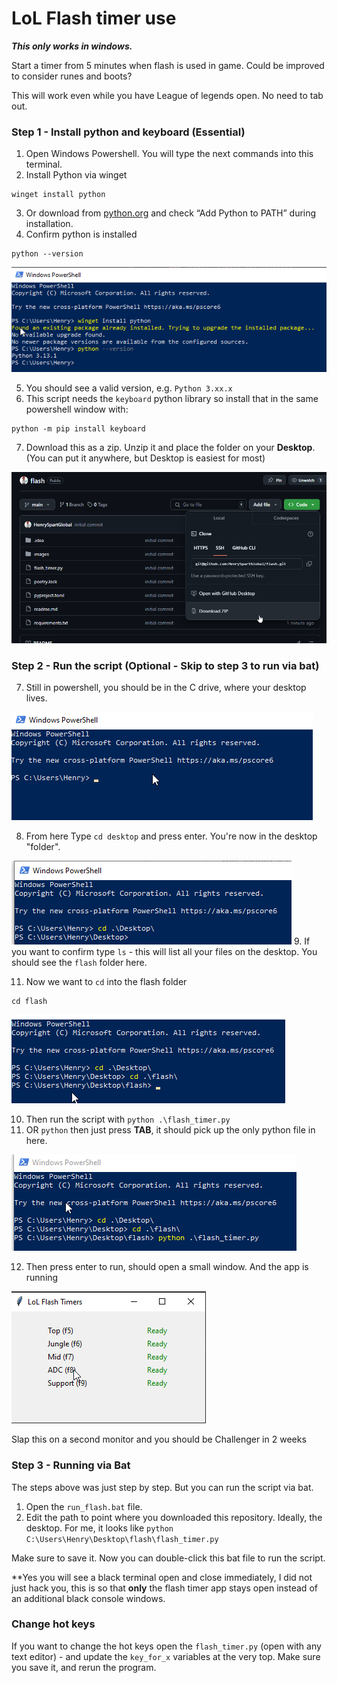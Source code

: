 # LoL Flash timer use

**_This only works in windows._** 

Start a timer from 5 minutes when flash is used in game. Could be improved to consider runes and boots?

This will work even while you have League of legends open. No need to tab out.

### Step 1 - Install python and keyboard (Essential)
1. Open Windows Powershell. You will type the next commands into this terminal.
2. Install Python via winget

```angular2html
winget install python
```

3. Or download from [python.org](https://www.python.org/downloads/) and check “Add Python to PATH” during installation.
4. Confirm python is installed 

```angular2html
python --version
```

![img.png](images/0.5.png)

5. You should see a valid version, e.g. `Python 3.xx.x`
6. This script needs the `keyboard` python library so install that in the same powershell window with:

```angular2html
python -m pip install keyboard
```

7. Download this as a zip. Unzip it and place the folder on your **Desktop**. (You can put it anywhere, but Desktop is easiest for most)

![img.png](images/0.png)

### Step 2 - Run the script (Optional - Skip to step 3 to run via bat)

7. Still in powershell, you should be in the C drive, where your desktop lives. 

![img.png](images/1.png)

8. From here Type `cd desktop` and press enter. You're now in the desktop "folder".

![img.png](images/2.png)
9. If you want to confirm type `ls` - this will list all your files on the desktop. You should see the `flash` folder here.

11. Now we want to `cd` into the flash folder 

```angular2html
cd flash
```

![img.png](images/3.png)

10. Then run the script with `python .\flash_timer.py`
11. OR `python` then just press **TAB**, it should pick up the only python file in here. 

![img.png](images/4.png)

12. Then press enter to run, should open a small window. And the app is running 

![img.png](images/5.png)

Slap this on a second monitor and you should be Challenger in 2 weeks


### Step 3 - Running via Bat 
The steps above was just step by step. But you can run the script via bat.

1. Open the `run_flash.bat` file. 
2. Edit the path to point where you downloaded this repository. Ideally, the desktop.
For me, it looks like `python C:\Users\Henry\Desktop\flash\flash_timer.py`

Make sure to save it. Now you can double-click this bat file to run the script.

**Yes you will see a black terminal open and close immediately, I did not just hack you, this is so that **only** the flash timer app stays open instead of an additional black console windows. 

### Change hot keys
If you want to change the hot keys open the `flash_timer.py` (open with any text editor) - and update the `key_for_x` variables at the very top. 
Make sure you save it, and rerun the program. 